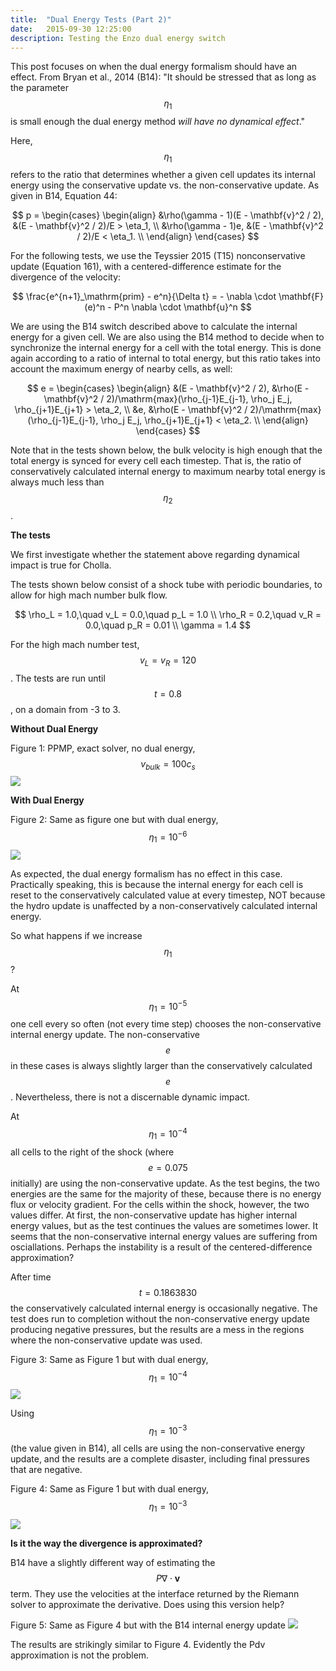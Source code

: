 ```yaml
---
title:  "Dual Energy Tests (Part 2)"
date:   2015-09-30 12:25:00
description: Testing the Enzo dual energy switch 
---
```


This post focuses on when the dual energy formalism should have an effect. From Bryan et al., 2014 (B14):
"It should be stressed that as long as the parameter $$\eta_1$$ is small enough the dual energy method
_will have no dynamical effect_."

Here, $$\eta_1$$ refers to the ratio that determines whether a given cell updates its internal energy
using the conservative update vs. the non-conservative update. 
As given in B14, Equation 44:

$$
p =
\begin{cases}
\begin{align}
&\rho(\gamma - 1)(E - \mathbf{v}^2 / 2), &(E - \mathbf{v}^2 / 2)/E > \eta_1, \\
&\rho(\gamma - 1)e, &(E - \mathbf{v}^2 / 2)/E < \eta_1. \\
\end{align}
\end{cases}
$$

For the following tests, we use the Teyssier 2015 (T15) nonconservative update (Equation 161),
with a centered-difference estimate for the divergence of the velocity: 

$$
\frac{e^{n+1}_\mathrm{prim} - e^n}{\Delta t} = - \nabla \cdot \mathbf{F}(e)^n - P^n \nabla \cdot \mathbf{u}^n
$$

We are using the B14 switch described above to calculate the internal energy for a given cell.
We are also using the B14 method to decide when to synchronize the internal energy for a cell
with the total energy. This is done again according to a ratio of internal to total energy, but
this ratio takes into account the maximum energy of nearby cells, as well:

$$
e =
\begin{cases}
\begin{align}
&(E - \mathbf{v}^2 / 2), &\rho(E - \mathbf{v}^2 / 2)/\mathrm{max}(\rho_{j-1}E_{j-1}, \rho_j E_j, \rho_{j+1}E_{j+1} > \eta_2, \\
&e, &\rho(E - \mathbf{v}^2 / 2)/\mathrm{max}(\rho_{j-1}E_{j-1}, \rho_j E_j, \rho_{j+1}E_{j+1} < \eta_2. \\
\end{align}
\end{cases}
$$

Note that in the tests shown below, the bulk velocity is high enough that the total energy is synced
for every cell each timestep. That is, the ratio of conservatively calculated internal energy to
maximum nearby total energy is always much less than $$\eta_2$$.


**The tests**

We first investigate whether the statement above regarding dynamical impact is true for Cholla.

The tests shown below consist of a shock tube with periodic boundaries, 
to allow for high mach number bulk flow.

$$
\rho_L = 1.0,\quad v_L = 0.0,\quad p_L = 1.0 \\
\rho_R = 0.2,\quad v_R = 0.0,\quad p_R = 0.01 \\
\gamma = 1.4
$$

For the high mach number test, $$ v_L = v_R = 120 $$. The tests are run until $$t = 0.8$$,
on a domain from -3 to 3.


**Without Dual Energy**

Figure 1: PPMP, exact solver, no dual energy, $$ v_{bulk} = 100 c_s $$
<img src="{{ site.url }}assets/images/PPMP_exact_M100.png">

**With Dual Energy**

Figure 2: Same as figure one but with dual energy, $$\eta_1 = 10^{-6}$$
<img src="{{ site.url }}assets/images/PPMP_exact_M100_etam6.png">

As expected, the dual energy formalism has no effect in this case. Practically speaking,
this is because the internal energy for each cell is reset to the conservatively calculated 
value at every timestep, NOT because the hydro update is unaffected by a non-conservatively 
calculated internal energy.

So what happens if we increase $$\eta_1$$?

At $$\eta_1 = 10^{-5}$$ one cell every so often (not every time step) chooses the 
non-conservative internal energy update. The non-conservative $$e$$ in these cases is
always slightly larger than the conservatively calculated $$e$$. Nevertheless, there is not
a discernable dynamic impact.

At $$\eta_1 = 10^{-4}$$ all cells to the right of the shock (where $$e = 0.075$$ initially) are
using the non-conservative update. As the test begins, the two energies are the same for the majority of these, 
because there is no energy flux or velocity gradient. For the cells within the shock, however,
the two values differ. At first, the non-conservative update has higher internal energy values, but 
as the test continues the values are sometimes lower. It seems that the non-conservative internal energy 
values are suffering from osciallations. Perhaps the instability is a result of the centered-difference approximation?

After time $$t = 0.1863830$$ the conservatively calculated internal energy is occasionally negative. 
The test does run to completion without the non-conservative energy update producing negative pressures, 
but the results are a mess in the regions where the non-conservative update was used.

Figure 3: Same as Figure 1 but with dual energy, $$\eta_1 = 10^{-4}$$
<img src="{{ site.url }}assets/images/PPMP_exact_M100_etam4.png">

Using $$\eta_1 = 10^{-3}$$ (the value given in B14), all cells are using the non-conservative energy 
update, and the results are a complete disaster, including final pressures that are negative.

Figure 4: Same as Figure 1 but with dual energy, $$\eta_1 = 10^{-3}$$
<img src="{{ site.url }}assets/images/PPMP_exact_M100_etam3.png">


**Is it the way the divergence is approximated?**

B14 have a slightly different way of estimating the $$P \nabla \cdot \mathbf{v}$$ term. They 
use the velocities at the interface returned by the Riemann solver to approximate the derivative.
Does using this version help?

Figure 5: Same as Figure 4 but with the B14 internal energy update
<img src="{{ site.url }}assets/images/PPMP_exact_M100_B14.png">

The results are strikingly similar to Figure 4. Evidently the Pdv approximation is not the problem.



